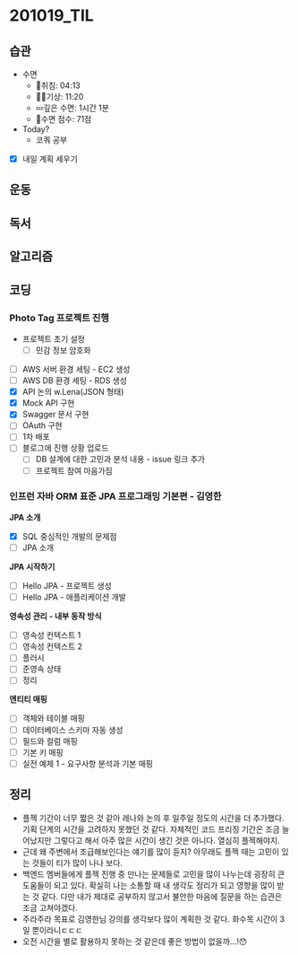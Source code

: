 # 201019_TIL

## 습관
- 수면
  - 🛌취침: 04:13
  - 🙆‍♀️기상: 11:20
  - 💤깊은 수면: 1시간 1분
  - 💯수면 점수: 71점
- Today?
  - 코쿼 공부
- [x] 내일 계획 세우기

## 운동

## 독서

## 알고리즘

## 코딩
### **Photo Tag 프로젝트 진행**
- 프로젝트 초기 설정
  - [ ] 민감 정보 암호화
- [ ] AWS 서버 환경 세팅 - EC2 생성
- [ ] AWS DB 환경 세팅 - RDS 생성
- [x] API 논의 w.Lena(JSON 형태)
- [x] Mock API 구현
- [x] Swagger 문서 구현
- [ ] OAuth 구현
- [ ] 1차 배포
- [ ] 블로그에 진행 상황 업로드
  - [ ] DB 설계에 대한 고민과 분석 내용 - issue 링크 추가
  - [ ] 프로젝트 참여 마음가짐

### **인프런 자바 ORM 표준 JPA 프로그래밍 기본편 - 김영한**
**JPA 소개**
- [x]  SQL 중심적인 개발의 문제점
- [ ]  JPA 소개

**JPA 시작하기**
- [ ]  Hello JPA - 프로젝트 생성
- [ ]  Hello JPA - 애플리케이션 개발

**영속성 관리 - 내부 동작 방식**
- [ ]  영속성 컨텍스트 1
- [ ]  영속성 컨텍스트 2
- [ ]  플러시
- [ ]  준영속 상태
- [ ]  정리

**엔티티 매핑**
- [ ]  객체와 테이블 매핑
- [ ]  데이터베이스 스키마 자동 생성
- [ ]  필드와 컬럼 매핑
- [ ]  기본 키 매핑
- [ ]  실전 예제 1 - 요구사항 분석과 기본 매핑

## 정리
* 플젝 기간이 너무 짧은 것 같아 레나와 논의 후 일주일 정도의 시간을 더 추가했다. 기획 단계의 시간을 고려하지 못했던 것 같다. 자체적인 코드 프리징 기간은 조금 늘어났지만 그렇다고 해서 아주 많은 시간이 생긴 것은 아니다. 열심히 플젝해야지. 
* 근데 왜 주변에서 조급해보인다는 얘기를 많이 듣지? 아무래도 플젝 때는 고민이 있는 것들이 티가 많이 나나 보다.
* 백엔드 멤버들에게 플젝 진행 중 만나는 문제들로 고민을 많이 나누는데 굉장히 큰 도움들이 되고 있다. 확실히 나는 소통할 때 내 생각도 정리가 되고 영향을 많이 받는 것 같다. 다만 내가 제대로 공부하지 않고서 불안한 마음에 질문을 하는 습관은 조금 고쳐야겠다.
* 주라주라 목표로 김영한님 강의를 생각보다 많이 계획한 것 같다. 화수목 시간이 3일 뿐이라니ㄷㄷㄷ
* 오전 시간을 별로 활용하지 못하는 것 같은데 좋은 방법이 없을까...!😯